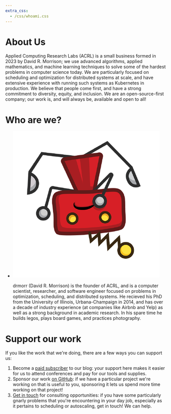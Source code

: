 ```yaml
---
extra_css:
  - /css/whoami.css
---
```


# About Us

Applied Computing Research Labs (ACRL) is a small business formed in 2023 by David R. Morrison; we use advanced
algorithms, applied mathematics, and machine learning techniques to solve some of the hardest problems in computer
science today.  We are particularly focused on scheduling and optimization for distributed systems at scale, and have
extensive experience with running such systems as Kubernetes in production.  We believe that people come first, and have
a strong commitment to diversity, equity, and inclusion.  We are an open-source-first company; our work is, and will
always be, available and open to all!

# Who are we?

<ul class="whoami">
  <li>
    <img src="img/people/drmorr.png" alt="A grumpy red robot, upside down" />
	<p>
    drmorr (David R. Morrison) is the founder of ACRL, and is a computer scientist, researcher, and software engineer
    focused on problems in optimization, scheduling, and distributed systems.  He recieved his PhD from the University
    of Illinois, Urbana-Champaign in 2014, and has over a decade of industry experience (at companies like Airbnb and
    Yelp) as well as a strong background in academic research.  In his spare time he builds legos, plays board games,
    and practices photography.  
	</p>
  </li>
</ul>
<div class="clear"></div>

# Support our work

If you like the work that we're doing, there are a few ways you can support us:

1. Become a [paid subscriber](https://blog.appliedcomputing.io/subscribe) to our blog: your support here makes it easier
   for us to attend conferences and pay for our tools and supplies.
2. Sponsor our work [on GitHub](https://github.com/sponsors/acrlabs): if we have a particular project we're working on
   that is useful to you, sponsoring it lets us spend more time working on that project!
3. [Get in touch](contact.md) for consulting opportunities: if you have some particularly gnarly problems that you're
   encountering in your day job, especially as it pertains to scheduling or autoscaling, get in touch!  We can help.
